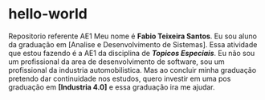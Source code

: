 # hello-world
Repositorio referente AE1
Meu nome é **Fabio Teixeira Santos**.
Eu sou aluno da graduação em [Analise e Desenvolvimento de Sistemas].
Essa atividade que estou fazendo é a AE1 da disciplina de ***Topicos Especiais***.
Eu não sou um profissional da area de desenvolvimento de software, sou um profissional da industria automobilistica. Mas ao concluir minha graduação pretendo dar continuidade nos estudos, quero investir em uma pos graduação em **[Industria 4.0]** e essa graduação ira me ajudar.
